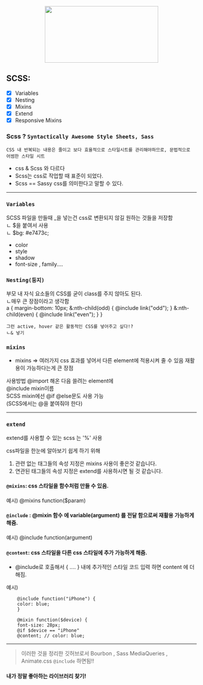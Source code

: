 
<p align="center">
  <img src="https://heropy.blog/css/images/vendor_icons/sass.png" height="150" width="300">
</p>

## SCSS:

- [x] Variables
- [x] Nesting
- [x] Mixins
- [x] Extend
- [x] Responsive Mixins

### Scss ? `Syntactically Awesome Style Sheets, Sass`
  
    CSS 내 반복되는 내용은 줄이고 보다 효율적으로 스타일시트를 관리해야하므로, 문법적으로 어썸한 스타일 시트 
    
 - css & Scss 와 다르다
 - Scss는 css로 작업할 때 표준이 되었다.
 - Scss == Sassy css를 의미한다고 말할 수 있다.

<hr>

### `Variables`

SCSS 파일을 만들때 _을 넣는건 css로 변환되지 않길 원하는 것들을 저장함 <br>
ㄴ $을 붙여서 사용 <br>
ㄴ $bg: #e7473c;

- color
- style
- shadow
- font-size , family....  
  
### `Nesting(둥지)`

부모 내 자식 요소들의 CSS를 굳이 class를 주지 않아도 된다. <br>
ㄴ매우 큰 장점이라고 생각함<br>
      a {
        margin-bottom: 10px;
        &:nth-child(odd) {
          @include link("odd");
        }
        &:nth-child(even) {
          @include link("even");
        }
      }

    그런 active, hover 같은 활동적인 CSS를 넣어주고 싶다!?
    ㄴ& 넣기


### `mixins`

 - mixins => 여러가지 css 효과를 넣어서 다른 element에 적용시켜 줄 수 있음 재활용이 가능하다는게 큰 장점 

사용방법 
@import 해온 다음 쓸려는 element에  <br>
@include mixin이름 <br>
SCSS mixin에선 @if @else문도 사용 가능 <br>
(SCSS에서는 @을 붙여줘야 한다)

<hr>

### `extend`
extend를 사용할 수 있는 scss 는 '%' 사용 <br>

css파일을 한눈에 알아보기 쉽게 하기 위해 <br>
1. 관련 없는 태그들의 속성 지정은 mixins 사용이 좋은것 같습니다.
2. 연관된 태그들의 속성 지정은 extend를 사용하시면 될 것 같습니다.

#### `@mixins`: css 스타일을 함수처럼 만들 수 있음. <br> 
예시) @mixins function($param) <br>

#### `@include` : @mixin 함수 에 variable(argument) 를 전달 함으로써 재활용 가능하게 해줌. <br>
예시) @include function(argument) <br>

#### `@content`: css 스타일을 다른 css 스타일에 추가 가능하게 해줌. <br>
- @include로 호출해서 { .... } 내에 추가적인 스타일 코드 입력 하면 content 에 더해짐.  <br>

예시)

        @include function("iPhone") {
        color: blue;
        }

        @mixin function($device) {
        font-size: 28px;
        @if $device == "iPhone"
        @content; // color: blue;

<hr> 

> 이러한 것을 정리한 깃허브로서 Bourbon , Sass MediaQueries , Animate.css `@include` 하면됨!! 

#### 내가 정말 좋아하는 라이브러리 찾기! 

